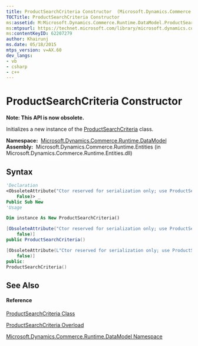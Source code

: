 ```yaml
---
title: ProductSearchCriteria Constructor  (Microsoft.Dynamics.Commerce.Runtime.DataModel)
TOCTitle: ProductSearchCriteria Constructor
ms:assetid: M:Microsoft.Dynamics.Commerce.Runtime.DataModel.ProductSearchCriteria.#ctor
ms:mtpsurl: https://technet.microsoft.com/library/microsoft.dynamics.commerce.runtime.datamodel.productsearchcriteria.productsearchcriteria(v=AX.60)
ms:contentKeyID: 62207279
author: Khairunj
ms.date: 05/18/2015
mtps_version: v=AX.60
dev_langs:
- vb
- csharp
- c++
---
```


# ProductSearchCriteria Constructor

**Note: This API is now obsolete.**

Initializes a new instance of the [ProductSearchCriteria](productsearchcriteria-class-microsoft-dynamics-commerce-runtime-datamodel.md) class.

**Namespace:**  [Microsoft.Dynamics.Commerce.Runtime.DataModel](microsoft-dynamics-commerce-runtime-datamodel-namespace.md)  
**Assembly:**  Microsoft.Dynamics.Commerce.Runtime.Entities (in Microsoft.Dynamics.Commerce.Runtime.Entities.dll)

## Syntax

``` vb
'Declaration
<ObsoleteAttribute("Ctor reserved for serialization only; use ProductSearchCriteria(channelId) or ProductSearchCriteria(channelId, catalogId)",  _
    False)> _
Public Sub New
'Usage

Dim instance As New ProductSearchCriteria()
```

``` csharp
[ObsoleteAttribute("Ctor reserved for serialization only; use ProductSearchCriteria(channelId) or ProductSearchCriteria(channelId, catalogId)", 
    false)]
public ProductSearchCriteria()
```

``` c++
[ObsoleteAttribute(L"Ctor reserved for serialization only; use ProductSearchCriteria(channelId) or ProductSearchCriteria(channelId, catalogId)", 
    false)]
public:
ProductSearchCriteria()
```

## See Also

#### Reference

[ProductSearchCriteria Class](productsearchcriteria-class-microsoft-dynamics-commerce-runtime-datamodel.md)

[ProductSearchCriteria Overload](productsearchcriteria-constructor-microsoft-dynamics-commerce-runtime-datamodel.md)

[Microsoft.Dynamics.Commerce.Runtime.DataModel Namespace](microsoft-dynamics-commerce-runtime-datamodel-namespace.md)

